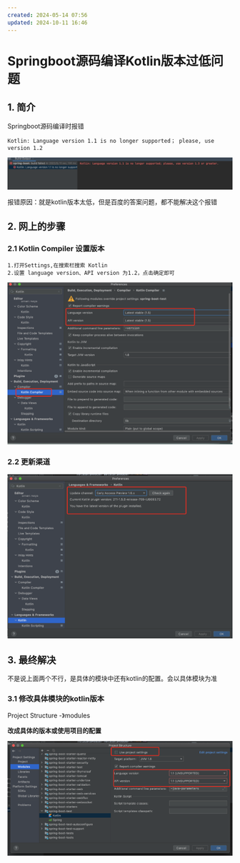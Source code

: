 ```yaml
---
created: 2024-05-14 07:56
updated: 2024-10-11 16:46
---
```

# Springboot源码编译Kotlin版本过低问题

## 1. 简介

Springboot源码编译时报错

```
Kotlin: Language version 1.1 is no longer supported； please, use version 1.2
```

![image-20220511195643200](https://raw.githubusercontent.com/MrJackC/PicGoImages/main/other/202404232210713.png)

报错原因：就是kotlin版本太低，但是百度的答案问题，都不能解决这个报错

## 2. 网上的步骤

### 2.1 Kotlin Compiler 设置版本

```
1.打开Settings,在搜索栏搜索 Kotlin
2.设置 language version、API version 为1.2，点击确定即可
```

![image-20220511200249271](https://raw.githubusercontent.com/MrJackC/PicGoImages/main/other/202404232210750.png)

### 2.2 更新渠道

![image-20220511200347450](https://raw.githubusercontent.com/MrJackC/PicGoImages/main/other/202404232210782.png)

## 3. 最终解决

不是说上面两个不行，是具体的模块中还有kotlin的配置。会以具体模块为准

### 3.1 修改具体模块的kotlin版本

Project Structure -》modules

**改成具体的版本或使用项目的配置**

![image-20220511200623611](https://raw.githubusercontent.com/MrJackC/PicGoImages/main/other/202404232210806.png)